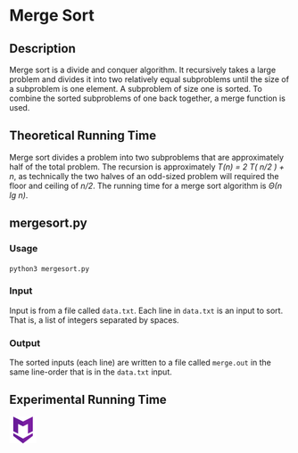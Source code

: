 # Merge Sort
## Description
Merge sort is a divide and conquer algorithm. It recursively takes a large problem and divides it into two relatively equal subproblems until the size of a subproblem is one element. A subproblem of size one is sorted.  To combine the sorted subproblems of one back together, a merge function is used.
## Theoretical Running Time
Merge sort divides a problem into two subproblems that are approximately half of the total problem. The recursion is approximately *T(n) = 2 T( n/2 ) + n*, as technically the two halves of an odd-sized problem will required the floor and ceiling of *n/2*.  The running time for a merge sort algorithm is *Θ(n lg n)*.
## mergesort.py
### Usage
`python3 mergesort.py`
### Input
Input is from a file called `data.txt`.  Each line in `data.txt` is an input to sort.  That is, a list of integers separated by spaces.
### Output
The sorted inputs (each line) are written to a file called `merge.out` in the same line-order that is in the `data.txt` input.
## Experimental Running Time
![Merge Running Time](https://github.com/adam-p/markdown-here/raw/master/src/common/images/icon48.png "Logo Title Text 1")
